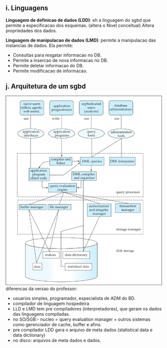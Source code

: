 ## i. Linguagens
**Linguagem de definicao de dados (LDD)**: eh a linguagem do sgbd que permite a especificacao dos esquemas. (altera o Nivel conceitual) Altera propriedades dos dados.

**Linguagem de manipulacao de dados (LMD)**: permite a manipulacao das instancias de dados. Ela permite:
- Consultas para resgatar informacao no DB.
- Permite a insercao de nova informacao no DB.
- Permite deletar informacao do DB.
- Permite modificacao de informacao.

## j. Arquitetura de um sgbd

![sgbd arquitechture](../../dist/1742334509_grim.png)
diferencas da versao do professor:
- usuarios simples, programador, especialista de ADM do BD.
- compilador de linguagem hospedeira
- LLD e LMD tem pre compiladores (interpretadores), que geram os dados das linguagens compiladas.
- no SO/SGB:- nucleo = query evaluation manager + outros sistemas como gerenciador de cache, buffer e afins.
- pre compilador LDD gera o arquivo de meta dados (statistical data e data dictionary)
- no disco: arquivos de meta dados e dados.


